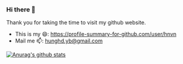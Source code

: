### Hi there 👋

Thank you for taking the time to visit my github website. 

- This is my 😄: https://profile-summary-for-github.com/user/hnvn
- Mail me 📫: hunghd.yb@gmail.com

[![Anurag's github stats](https://github-readme-stats.vercel.app/api?username=hnvn)](https://github.com/anuraghazra/github-readme-stats)

<!--
**hnvn/hnvn** is a ✨ _special_ ✨ repository because its `README.md` (this file) appears on your GitHub profile.

Here are some ideas to get you started:

- 🔭 I’m currently working on ...
- 🌱 I’m currently learning ...
- 👯 I’m looking to collaborate on ...
- 🤔 I’m looking for help with ...
- 💬 Ask me about ...
- 📫 How to reach me: ...
- 😄 Pronouns: ...
- ⚡ Fun fact: ...
-->

